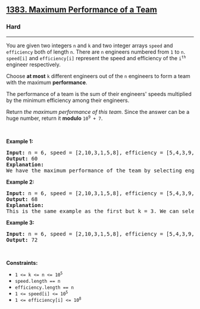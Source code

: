 <h2><a href="https://leetcode.com/problems/maximum-performance-of-a-team/">1383. Maximum Performance of a Team</a></h2><h3>Hard</h3><hr><div style="user-select: auto;"><p style="user-select: auto;">You are given two integers <code style="user-select: auto;">n</code> and <code style="user-select: auto;">k</code> and two integer arrays <code style="user-select: auto;">speed</code> and <code style="user-select: auto;">efficiency</code> both of length <code style="user-select: auto;">n</code>. There are <code style="user-select: auto;">n</code> engineers numbered from <code style="user-select: auto;">1</code> to <code style="user-select: auto;">n</code>. <code style="user-select: auto;">speed[i]</code> and <code style="user-select: auto;">efficiency[i]</code> represent the speed and efficiency of the <code style="user-select: auto;">i<sup style="user-select: auto;">th</sup></code> engineer respectively.</p>

<p style="user-select: auto;">Choose <strong style="user-select: auto;">at most</strong> <code style="user-select: auto;">k</code> different engineers out of the <code style="user-select: auto;">n</code> engineers to form a team with the maximum <strong style="user-select: auto;">performance</strong>.</p>

<p style="user-select: auto;">The performance of a team is the sum of their engineers' speeds multiplied by the minimum efficiency among their engineers.</p>

<p style="user-select: auto;">Return <em style="user-select: auto;">the maximum performance of this team</em>. Since the answer can be a huge number, return it <strong style="user-select: auto;">modulo</strong> <code style="user-select: auto;">10<sup style="user-select: auto;">9</sup> + 7</code>.</p>

<p style="user-select: auto;">&nbsp;</p>
<p style="user-select: auto;"><strong style="user-select: auto;">Example 1:</strong></p>

<pre style="user-select: auto;"><strong style="user-select: auto;">Input:</strong> n = 6, speed = [2,10,3,1,5,8], efficiency = [5,4,3,9,7,2], k = 2
<strong style="user-select: auto;">Output:</strong> 60
<strong style="user-select: auto;">Explanation:</strong> 
We have the maximum performance of the team by selecting engineer 2 (with speed=10 and efficiency=4) and engineer 5 (with speed=5 and efficiency=7). That is, performance = (10 + 5) * min(4, 7) = 60.
</pre>

<p style="user-select: auto;"><strong style="user-select: auto;">Example 2:</strong></p>

<pre style="user-select: auto;"><strong style="user-select: auto;">Input:</strong> n = 6, speed = [2,10,3,1,5,8], efficiency = [5,4,3,9,7,2], k = 3
<strong style="user-select: auto;">Output:</strong> 68
<strong style="user-select: auto;">Explanation:
</strong>This is the same example as the first but k = 3. We can select engineer 1, engineer 2 and engineer 5 to get the maximum performance of the team. That is, performance = (2 + 10 + 5) * min(5, 4, 7) = 68.
</pre>

<p style="user-select: auto;"><strong style="user-select: auto;">Example 3:</strong></p>

<pre style="user-select: auto;"><strong style="user-select: auto;">Input:</strong> n = 6, speed = [2,10,3,1,5,8], efficiency = [5,4,3,9,7,2], k = 4
<strong style="user-select: auto;">Output:</strong> 72
</pre>

<p style="user-select: auto;">&nbsp;</p>
<p style="user-select: auto;"><strong style="user-select: auto;">Constraints:</strong></p>

<ul style="user-select: auto;">
	<li style="user-select: auto;"><code style="user-select: auto;">1 &lt;= k &lt;= n &lt;= 10<sup style="user-select: auto;">5</sup></code></li>
	<li style="user-select: auto;"><code style="user-select: auto;">speed.length == n</code></li>
	<li style="user-select: auto;"><code style="user-select: auto;">efficiency.length == n</code></li>
	<li style="user-select: auto;"><code style="user-select: auto;">1 &lt;= speed[i] &lt;= 10<sup style="user-select: auto;">5</sup></code></li>
	<li style="user-select: auto;"><code style="user-select: auto;">1 &lt;= efficiency[i] &lt;= 10<sup style="user-select: auto;">8</sup></code></li>
</ul>
</div>